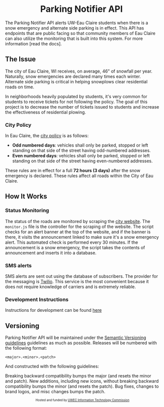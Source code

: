 <h1 align="center">Parking Notifier API <img href="https://travis-ci.org/UWEC-ITC/parkingNotifier-API.svg?branch=dev"/></h1>

The Parking Notifier API alerts UW-Eau Claire students when there is a snow emergency and alternate side parking is in effect. This API has endpoints that are public facing so that community members of Eau Claire can also utilize the monitoring that is built into this system. For more information [read the docs].

## The Issue
The city of Eau Claire, WI receives, on average, 46" of snowfall per year. Naturally, snow emergencies are declared many times each winter. Alternate side parking is critical in helping snowplows clear residential roads on time.

In neighborhoods heavily populated by students, it's very common for students to receive tickets for not following the policy. The goal of this project is to decrease the number of tickets issued to students and increase the effectiveness of residential plowing.

### City Policy
In Eau Claire, the [city policy](http://www.ci.eau-claire.wi.us/departments/public-works/alternate-side-parking) is as follows:
- **Odd numbered days**: vehicles shall only be parked, stopped or left standing on that side of the street having odd-numbered addresses.
- **Even numbered days**: vehicles shall only be parked, stopped or left standing on that side of the street having even-numbered addresses.

These rules are in effect for a full **72 hours (3 days)** after the snow emergency is declared. These rules affect all roads within the City of Eau Claire.

## How It Works

### Status Monitoring
The status of the roads are monitored by scraping the [city website](http://www.ci.eau-claire.wi.us/home). The `monitor.js` file is the controller for the scraping of the website. The script checks for an alert banner at the top of the website, and if the banner is there, it visits the announcement linked to make sure it's a snow emergency alert. This automated check is performed every 30 minutes. If the announcement is a snow emergency, the script takes the contents of announcement and inserts it into a database.

### SMS alerts
SMS alerts are sent out using the database of subscribers. The provider for the messaging is [Twilio](https://www.twilio.com/). This service is the most convenient because it does not require knowledge of carriers and is extremely reliable.

### Development Instructions
Instructions for development can be found [here](docs/README.md)

## Versioning
Parking Notifier API will be maintained under the [Semantic Versioning guidelines](http://semver.org) guidelines as much as possible. Releases will be numbered with the following format:

`<major>.<minor>.<patch>`

And constructed with the following guidelines:

Breaking backward compatibility bumps the major (and resets the minor and patch).
New additions, including new icons, without breaking backward compatibility bumps the minor (and resets the patch).
Bug fixes, changes to brand logos, and misc changes bumps the patch.


<div align="center"><sup><sub align="center">Hosted and funded by <a href="http://www.uwec.edu/StudentSenate/commissions/itc/">UWEC Information Technology Commission</a></sub></sup></div>

